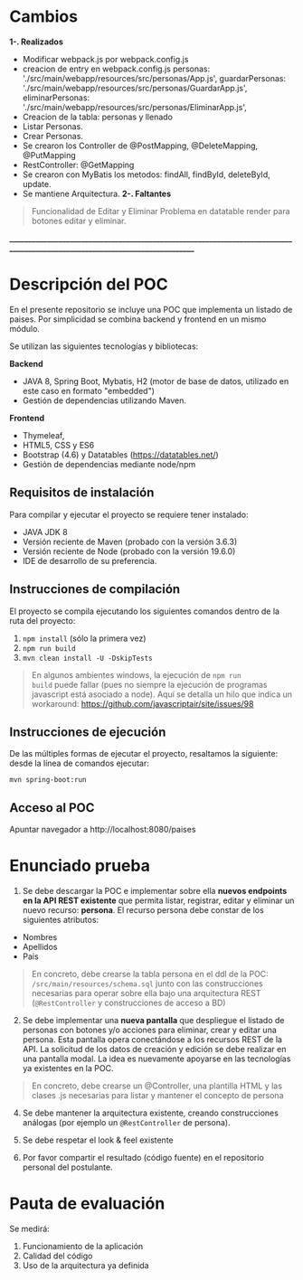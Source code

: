 # Cambios
<b> 1-. Realizados </b>
 - Modificar webpack.js por webpack.config.js
 - creacion de entry en webpack.config.js
     		personas: './src/main/webapp/resources/src/personas/App.js',
		     guardarPersonas: './src/main/webapp/resources/src/personas/GuardarApp.js',
		     eliminarPersonas: './src/main/webapp/resources/src/personas/EliminarApp.js',
 - Creacion de la tabla: personas y llenado
 - Listar Personas.
 - Crear Personas.
 - Se crearon los Controller de @PostMapping, @DeleteMapping, @PutMapping
 - RestController: @GetMapping
 - Se crearon con MyBatis los metodos: findAll, findById, deleteById, update.
 - Se mantiene Arquitectura.
<b> 2-. Faltantes </b>
 > Funcionalidad de Editar y Eliminar
 > Problema en datatable render para botones editar y eliminar.
 
<b>____________________________________________________________________________________________________________________________</b>

# Descripción del POC

En el presente repositorio se incluye una POC que implementa un listado de paises. Por simplicidad se combina backend y frontend en un mismo módulo. 

Se utilizan las siguientes tecnologías y bibliotecas:

<b>Backend</b> 
- JAVA 8, Spring Boot, Mybatis, H2 (motor de base de datos, utilizado en este caso en formato "embedded")
- Gestión de dependencias utilizando Maven.

<b>Frontend</b>
- Thymeleaf, 
- HTML5, CSS y ES6 
- Bootstrap (4.6) y Datatables (https://datatables.net/)
- Gestión de dependencias mediante node/npm

## Requisitos de instalación

Para compilar y ejecutar el proyecto se requiere tener instalado:

- JAVA JDK 8
- Versión reciente de Maven (probado con la versión 3.6.3)
- Versión reciente de Node (probado con la versión 19.6.0)
- IDE de desarrollo de su preferencia.

## Instrucciones de compilación

El proyecto se compila ejecutando los siguientes comandos dentro de la ruta del proyecto:

1) <code>npm install</code> (sólo la primera vez)
2) <code>npm run build</code>
3) <code>mvn clean install -U -DskipTests</code>

>En algunos ambientes windows, la ejecución de <code>npm run build</code> puede fallar (pues no siempre la ejecución de programas javascript está asociado a node). Aquí se detalla un hilo que indica un workaround: https://github.com/javascriptair/site/issues/98

## Instrucciones de ejecución

De las múltiples formas de ejecutar el proyecto, resaltamos la siguiente: desde la línea de comandos ejecutar:

<code>mvn spring-boot:run</code>

## Acceso al POC

Apuntar navegador a http://localhost:8080/paises

# Enunciado prueba

1) Se debe descargar la POC e implementar sobre ella <b>nuevos endpoints en la API REST existente</b> que permita listar, registrar, editar y eliminar un nuevo recurso: <b>persona</b>. El recurso persona debe constar de los siguientes atributos:

- Nombres
- Apellidos
- Pais

>En concreto, debe crearse la tabla persona en el ddl de la POC: <code>/src/main/resources/schema.sql</code> junto con las construcciones necesarias para operar sobre ella bajo una arquitectura REST (<code>@RestController</code> y construcciones de acceso a BD)
 
2) Se debe implementar una <b>nueva pantalla</b> que despliegue el listado de personas con botones y/o acciones para eliminar, crear y editar una persona. Esta pantalla opera conectándose a los recursos REST de la API. La solicitud de los datos de creación y edición se debe realizar en una pantalla modal. La idea es nuevamente apoyarse en las tecnologías ya existentes en la POC. 

>En concreto, debe crearse un @Controller, una plantilla HTML y las clases .js necesarias para listar y mantener el concepto de persona

4) Se debe mantener la arquitectura existente, creando construcciones análogas (por ejemplo un <code>@RestController</code> de persona).

5) Se debe respetar el look & feel existente

6) Por favor compartir el resultado (código fuente) en el repositorio personal del postulante.

# Pauta de evaluación

Se medirá:

1) Funcionamiento de la aplicación
2) Calidad del código
3) Uso de la arquitectura ya definida






